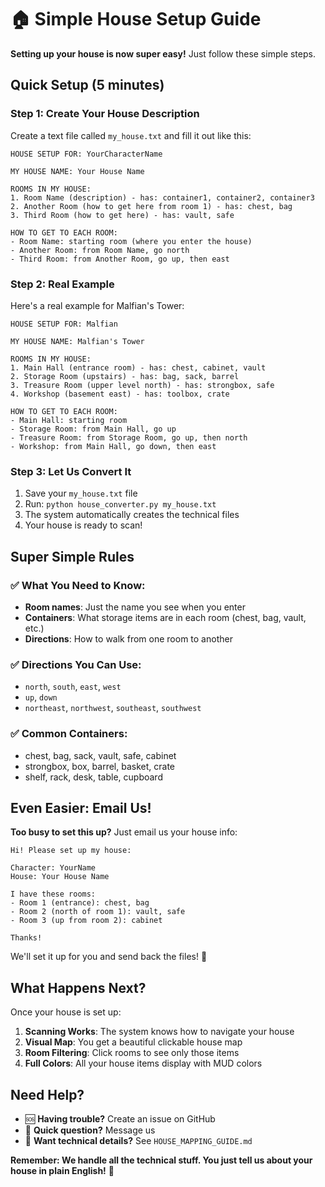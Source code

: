 # 🏠 Simple House Setup Guide

**Setting up your house is now super easy!** Just follow these simple steps.

## Quick Setup (5 minutes)

### Step 1: Create Your House Description

Create a text file called `my_house.txt` and fill it out like this:

```
HOUSE SETUP FOR: YourCharacterName

MY HOUSE NAME: Your House Name

ROOMS IN MY HOUSE:
1. Room Name (description) - has: container1, container2, container3
2. Another Room (how to get here from room 1) - has: chest, bag
3. Third Room (how to get here) - has: vault, safe

HOW TO GET TO EACH ROOM:
- Room Name: starting room (where you enter the house)
- Another Room: from Room Name, go north
- Third Room: from Another Room, go up, then east
```

### Step 2: Real Example

Here's a real example for Malfian's Tower:

```
HOUSE SETUP FOR: Malfian

MY HOUSE NAME: Malfian's Tower

ROOMS IN MY HOUSE:
1. Main Hall (entrance room) - has: chest, cabinet, vault
2. Storage Room (upstairs) - has: bag, sack, barrel
3. Treasure Room (upper level north) - has: strongbox, safe
4. Workshop (basement east) - has: toolbox, crate

HOW TO GET TO EACH ROOM:
- Main Hall: starting room
- Storage Room: from Main Hall, go up
- Treasure Room: from Storage Room, go up, then north
- Workshop: from Main Hall, go down, then east
```

### Step 3: Let Us Convert It

1. Save your `my_house.txt` file
2. Run: `python house_converter.py my_house.txt`
3. The system automatically creates the technical files
4. Your house is ready to scan!

## Super Simple Rules

### ✅ What You Need to Know:
- **Room names**: Just the name you see when you enter
- **Containers**: What storage items are in each room (chest, bag, vault, etc.)
- **Directions**: How to walk from one room to another

### ✅ Directions You Can Use:
- `north`, `south`, `east`, `west`
- `up`, `down` 
- `northeast`, `northwest`, `southeast`, `southwest`

### ✅ Common Containers:
- chest, bag, sack, vault, safe, cabinet
- strongbox, box, barrel, basket, crate
- shelf, rack, desk, table, cupboard

## Even Easier: Email Us!

**Too busy to set this up?** Just email us your house info:

```
Hi! Please set up my house:

Character: YourName
House: Your House Name

I have these rooms:
- Room 1 (entrance): chest, bag
- Room 2 (north of room 1): vault, safe
- Room 3 (up from room 2): cabinet

Thanks!
```

We'll set it up for you and send back the files! 📧

## What Happens Next?

Once your house is set up:

1. **Scanning Works**: The system knows how to navigate your house
2. **Visual Map**: You get a beautiful clickable house map
3. **Room Filtering**: Click rooms to see only those items
4. **Full Colors**: All your house items display with MUD colors

## Need Help?

- 🆘 **Having trouble?** Create an issue on GitHub
- 💬 **Quick question?** Message us 
- 📖 **Want technical details?** See `HOUSE_MAPPING_GUIDE.md`

**Remember: We handle all the technical stuff. You just tell us about your house in plain English!** 🎉